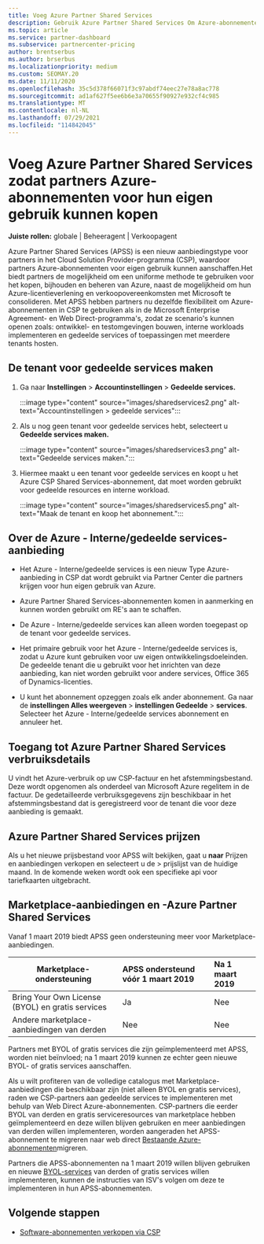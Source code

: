 ```yaml
---
title: Voeg Azure Partner Shared Services
description: Gebruik Azure Partner Shared Services Om Azure-abonnementen voor eigen gebruik te kopen en om een uniforme methode te hebben voor het kopen, bijhouden en beheren van Azure.
ms.topic: article
ms.service: partner-dashboard
ms.subservice: partnercenter-pricing
author: brentserbus
ms.author: brserbus
ms.localizationpriority: medium
ms.custom: SEOMAY.20
ms.date: 11/11/2020
ms.openlocfilehash: 35c5d378f66071f3c97abdf74eec27e78a8ac778
ms.sourcegitcommit: ad1af627f5ee6b6e3a70655f90927e932cf4c985
ms.translationtype: MT
ms.contentlocale: nl-NL
ms.lasthandoff: 07/29/2021
ms.locfileid: "114842045"
---
```

# <a name="add-azure-partner-shared-services-so-partners-can-buy-azure-subscriptions-for-their-own-use"></a>Voeg Azure Partner Shared Services zodat partners Azure-abonnementen voor hun eigen gebruik kunnen kopen

**Juiste rollen:** globale | Beheeragent | Verkoopagent

Azure Partner Shared Services (APSS) is een nieuw aanbiedingstype voor partners in het Cloud Solution Provider-programma (CSP), waardoor partners Azure-abonnementen voor eigen gebruik kunnen aanschaffen.Het biedt partners de mogelijkheid om een uniforme methode te gebruiken voor het kopen, bijhouden en beheren van Azure, naast de mogelijkheid om hun Azure-licentieverlening en verkoopovereenkomsten met Microsoft te consolideren. Met APSS hebben partners nu dezelfde flexibiliteit om Azure-abonnementen in CSP te gebruiken als in de Microsoft Enterprise Agreement- en Web Direct-programma's, zodat ze scenario's kunnen openen zoals: ontwikkel- en testomgevingen bouwen, interne workloads implementeren en gedeelde services of toepassingen met meerdere tenants hosten.  

## <a name="create-the-shared-services-tenant"></a>De tenant voor gedeelde services maken

1. Ga naar **Instellingen**  >  **Accountinstellingen**  >  **Gedeelde services.**

   :::image type="content" source="images/sharedservices2.png" alt-text="Accountinstellingen > gedeelde services":::

2. Als u nog geen tenant voor gedeelde services hebt, selecteert u **Gedeelde services maken.**

   :::image type="content" source="images/sharedservices3.png" alt-text="Gedeelde services maken.":::

3. Hiermee maakt u een tenant voor gedeelde services en koopt u het Azure CSP Shared Services-abonnement, dat moet worden gebruikt voor gedeelde resources en interne workload.

   :::image type="content" source="images/sharedservices5.png" alt-text="Maak de tenant en koop het abonnement.":::

## <a name="about-the-azure--internalshared-services-offer"></a>Over de Azure - Interne/gedeelde services-aanbieding

- Het Azure - Interne/gedeelde services is een nieuw Type Azure-aanbieding in CSP dat wordt gebruikt via Partner Center die partners krijgen voor hun eigen gebruik van Azure.

- Azure Partner Shared Services-abonnementen komen in aanmerking en kunnen worden gebruikt om RE's aan te schaffen.

- De Azure - Interne/gedeelde services kan alleen worden toegepast op de tenant voor gedeelde services.

- Het primaire gebruik voor het Azure - Interne/gedeelde services is, zodat u Azure kunt gebruiken voor uw eigen ontwikkelingsdoeleinden. De gedeelde tenant die u gebruikt voor het inrichten van deze aanbieding, kan niet worden gebruikt voor andere services, Office 365 of Dynamics-licenties.

- U kunt het abonnement opzeggen zoals elk ander abonnement. Ga naar de **instellingen Alles weergeven**  >  **instellingen Gedeelde**  >  **services**. Selecteer het Azure - Interne/gedeelde services abonnement en annuleer het.

## <a name="accessing-azure-partner-shared-services-consumption-details"></a>Toegang tot Azure Partner Shared Services verbruiksdetails

U vindt het Azure-verbruik op uw CSP-factuur en het afstemmingsbestand. Deze wordt opgenomen als onderdeel van Microsoft Azure regelitem in de factuur. De gedetailleerde verbruiksgegevens zijn beschikbaar in het afstemmingsbestand dat is geregistreerd voor de tenant die voor deze aanbieding is gemaakt.

## <a name="azure-partner-shared-services-pricing"></a>Azure Partner Shared Services prijzen

Als u het nieuwe prijsbestand voor APSS wilt bekijken, gaat u **naar** Prijzen en aanbiedingen verkopen en selecteert u de  >   prijslijst van de huidige maand. In de komende weken wordt ook een specifieke api voor tariefkaarten uitgebracht.

## <a name="marketplace-offers-and-azure-partner-shared-services"></a>Marketplace-aanbiedingen en -Azure Partner Shared Services

Vanaf 1 maart 2019 biedt APSS geen ondersteuning meer voor Marketplace-aanbiedingen.

|**Marketplace-ondersteuning**   |**APSS ondersteund vóór 1 maart 2019**|**Na 1 maart 2019**|
|---------------------------|:----------------------------|:-------------------|
|Bring Your Own License (BYOL) en gratis services   | Ja   | Nee|
|Andere marketplace-aanbiedingen van derden   | Nee   |Nee|

Partners met BYOL of gratis services die zijn geïmplementeerd met APSS, worden niet beïnvloed; na 1 maart 2019 kunnen ze echter geen nieuwe BYOL- of gratis services aanschaffen.

Als u wilt profiteren van de volledige catalogus met Marketplace-aanbiedingen die beschikbaar zijn (niet alleen BYOL en gratis services), raden we CSP-partners aan gedeelde services te implementeren met behulp van Web Direct Azure-abonnementen.  CSP-partners die eerder BYOL van derden en gratis serviceresources van marketplace hebben geïmplementeerd en deze willen blijven gebruiken en meer aanbiedingen van derden willen implementeren, worden aangeraden het APSS-abonnement te migreren naar web direct [Bestaande Azure-abonnementen](/azure/cloud-solution-provider/migration/migration#migrating-existing-azure-subscriptions)migreren.

Partners die APSS-abonnementen na 1 maart 2019 willen blijven gebruiken en nieuwe [BYOL-services](https://azuremarketplace.microsoft.com/marketplace/apps?filters=byol) van derden of gratis services willen implementeren, kunnen de instructies van ISV's volgen om deze te implementeren in hun APSS-abonnementen.

## <a name="next-steps"></a>Volgende stappen

- [Software-abonnementen verkopen via CSP](csp-software-subscriptions.md)